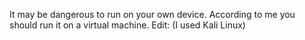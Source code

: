 It may be dangerous to run on your own device. According to me you should run it on a virtual machine.
Edit: (I used Kali Linux)
